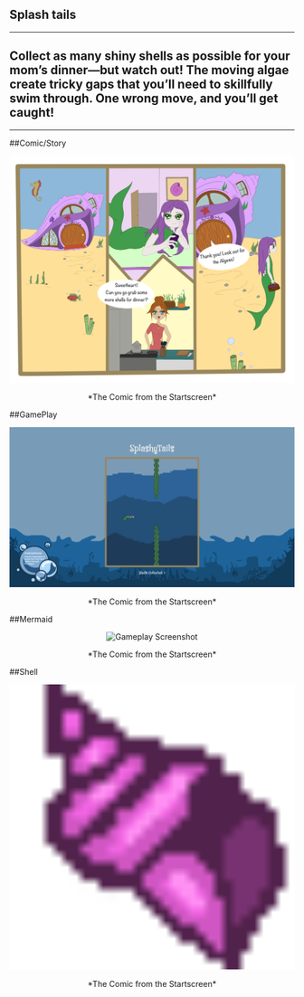Splash tails
---
---
Collect as many shiny shells as possible for your mom’s dinner—but watch out! The moving algae create tricky gaps that you’ll need to skillfully swim through. One wrong move, and you’ll get caught!
---
---
##Comic/Story
<div style="text-align: center;">
  <img src="ComicStartscreen.png" alt="Gameplay Screenshot" width="600">
  <p>*The Comic from the Startscreen*</p>
</div>

##GamePlay
<div style="text-align: center;">
  <img src="Toth_Laetitia_02.png" alt="Gameplay Screenshot" width="600">
  <p>*The Comic from the Startscreen*</p>
</div>

##Mermaid
<div style="text-align: center;">
  <img src="MermaisSprites.png" alt="Gameplay Screenshot" width="600">
  <p>*The Comic from the Startscreen*</p>
</div>

##Shell
<div style="text-align: center;">
  <img src="Shell.png" alt="Gameplay Screenshot" width="600">
  <p>*The Comic from the Startscreen*</p>
</div>

